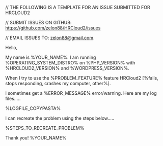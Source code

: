 // THE FOLLOWING IS A TEMPLATE FOR AN ISSUE SUBMITTED FOR HRCLOUD2

// SUBMIT ISSUES ON GITHUB: https://github.com/zelon88/HRCloud2/issues 

// EMAIL ISSUES TO: zelon88@gmail.com.



Hello,

My name is %YOUR_NAME%. I am running %OPERATING_SYSTEM_DISTRO% on %PHP_VERSION% with %HRCLOUD2_VERSION% and %WORDPRESS_VERSION%.

When I try to use the %PROBLEM_FEATURE% feature HRCloud2 [%fails, stops responding, crashes my computer, other%].

I sometimes get a %ERROR_MESSAGE% error/warning. Here are my log files.....

%LOGFILE_COPYPASTA%

I can recreate the problem using the steps below.....

%STEPS_TO_RECREATE_PROBLEM%

Thank you!
%YOUR_NAME%
